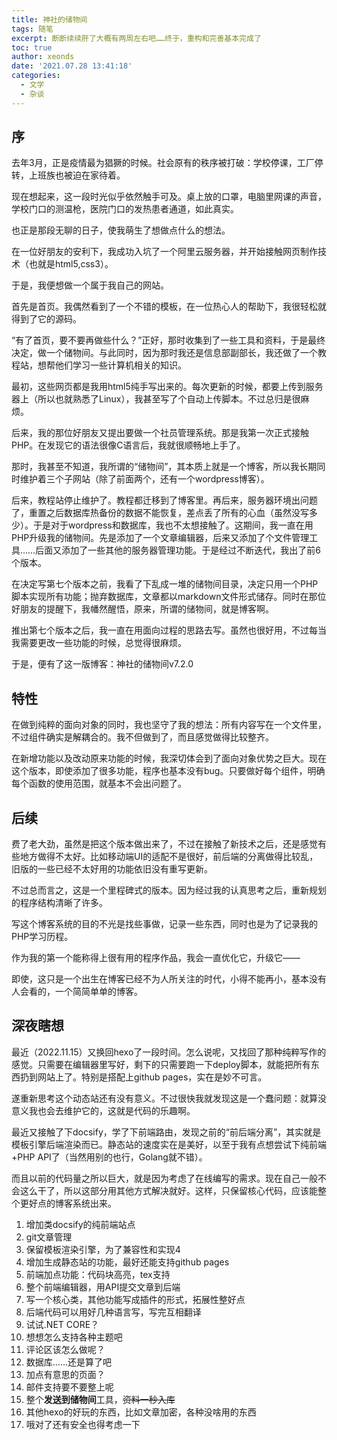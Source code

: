 ```yaml
---
title: 神社的储物间
tags: 随笔
excerpt: 断断续续肝了大概有两周左右吧……终于，重构和完善基本完成了
toc: true
author: xeonds
date: '2021.07.28 13:41:18'
categories:
  - 文学
  - 杂谈
---
```


## 序

去年3月，正是疫情最为猖獗的时候。社会原有的秩序被打破：学校停课，工厂停转，上班族也被迫在家待着。  

现在想起来，这一段时光似乎依然触手可及。桌上放的口罩，电脑里网课的声音，学校门口的测温枪，医院门口的发热患者通道，如此真实。  

也正是那段无聊的日子，使我萌生了想做点什么的想法。  

在一位好朋友的安利下，我成功入坑了一个阿里云服务器，并开始接触网页制作技术（也就是html5,css3）。  

于是，我便想做一个属于我自己的网站。  

首先是首页。我偶然看到了一个不错的模板，在一位热心人的帮助下，我很轻松就得到了它的源码。  

“有了首页，要不要再做些什么？”正好，那时收集到了一些工具和资料，于是最终决定，做一个储物间。与此同时，因为那时我还是信息部副部长，我还做了一个教程站，想帮他们学习一些计算机相关的知识。

最初，这些网页都是我用html5纯手写出来的。每次更新的时候，都要上传到服务器上（所以也就熟悉了Linux），我甚至写了个自动上传脚本。不过总归是很麻烦。  

后来，我的那位好朋友又提出要做一个社员管理系统。那是我第一次正式接触PHP。在发现它的语法很像C语言后，我就很顺畅地上手了。  

那时，我甚至不知道，我所谓的“储物间”，其本质上就是一个博客，所以我长期同时维护着三个子网站（除了前面两个，还有一个wordpress博客）。  

后来，教程站停止维护了。教程都迁移到了博客里。再后来，服务器环境出问题了，重置之后数据库热备份的数据不能恢复，差点丢了所有的心血（虽然没写多少）。于是对于wordpress和数据库，我也不太想接触了。这期间，我一直在用PHP升级我的储物间。先是添加了一个文章编辑器，后来又添加了个文件管理工具……后面又添加了一些其他的服务器管理功能。于是经过不断迭代，我出了前6个版本。

在决定写第七个版本之前，我看了下乱成一堆的储物间目录，决定只用一个PHP脚本实现所有功能；抛弃数据库，文章都以markdown文件形式储存。同时在那位好朋友的提醒下，我幡然醒悟，原来，所谓的储物间，就是博客啊。  

推出第七个版本之后，我一直在用面向过程的思路去写。虽然也很好用，不过每当我需要更改一些功能的时候，总觉得很麻烦。  

于是，便有了这一版博客：神社的储物间v7.2.0

## 特性

在做到纯粹的面向对象的同时，我也坚守了我的想法：所有内容写在一个文件里，不过组件确实是解耦合的。我不但做到了，而且感觉做得比较整齐。  

在新增功能以及改动原来功能的时候，我深切体会到了面向对象优势之巨大。现在这个版本，即使添加了很多功能，程序也基本没有bug。只要做好每个组件，明确每个函数的使用范围，就基本不会出问题了。  

## 后续

费了老大劲，虽然是把这个版本做出来了，不过在接触了新技术之后，还是感觉有些地方做得不太好。比如移动端UI的适配不是很好，前后端的分离做得比较乱，旧版的一些已经不太好用的功能依旧没有重写更新。  

不过总而言之，这是一个里程碑式的版本。因为经过我的认真思考之后，重新规划的程序结构清晰了许多。  

写这个博客系统的目的不光是找些事做，记录一些东西，同时也是为了记录我的PHP学习历程。  

作为我的第一个能称得上很有用的程序作品，我会一直优化它，升级它——  

即使，这只是一个出生在博客已经不为人所关注的时代，小得不能再小，基本没有人会看的，一个简简单单的博客。

## 深夜瞎想

最近（2022.11.15）又换回hexo了一段时间。怎么说呢，又找回了那种纯粹写作的感觉。只需要在编辑器里写好，剩下的只需要跑一下deploy脚本，就能把所有东西扔到网站上了。特别是搭配上github pages，实在是妙不可言。

遂重新思考这个动态站还有没有意义。不过很快我就发现这是一个蠢问题：就算没意义我也会去维护它的，这就是代码的乐趣啊。

最近又接触了下docsify，学了下前端路由，发现之前的“前后端分离”，其实就是模板引擎后端渲染而已。静态站的速度实在是美好，以至于我有点想尝试下纯前端+PHP API了（当然用别的也行，Golang就不错）。

而且以前的代码量之所以巨大，就是因为考虑了在线编写的需求。现在自己一般不会这么干了，所以这部分用其他方式解决就好。这样，只保留核心代码，应该能整个更好点的博客系统出来。

1. 增加类docsify的纯前端站点
2. git文章管理
3. 保留模板渲染引擎，为了兼容性和实现4
4. 增加生成静态站的功能，最好还能支持github pages
5. 前端加点功能：代码块高亮，tex支持
6. 整个前端编辑器，用API提交文章到后端
7. 写一个核心类，其他功能写成插件的形式，拓展性整好点
8. 后端代码可以用好几种语言写，写完互相翻译
9. 试试.NET CORE？
10. 想想怎么支持各种主题吧
11. 评论区该怎么做呢？
12. 数据库……还是算了吧
13. 加点有意思的页面？
14. 邮件支持要不要整上呢
15. 整个**发送到储物间**工具，~~资料一秒入库~~
16. 其他hexo的好玩的东西，比如文章加密，各种没啥用的东西
17. 哦对了还有安全也得考虑一下
